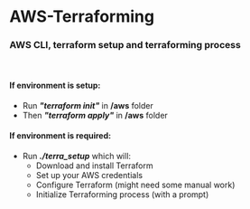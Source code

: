 # AWS-Terraforming
### AWS CLI, terraform setup and terraforming process

<br />

#### If environment is setup:
- Run **_"terraform init"_** in **/aws** folder
- Then **_"terraform apply"_** in **/aws** folder

#### If environment is required:
- Run **_./terra_setup_** which will:
  - Download and install Terraform
  - Set up your AWS credentials
  - Configure Terraform (might need some manual work)
  - Initialize Terraforming process (with a prompt)
